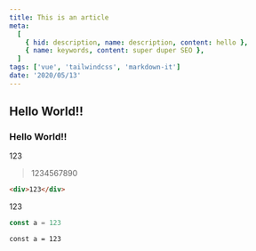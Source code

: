 ```yaml
---
title: This is an article
meta:
  [
    { hid: description, name: description, content: hello },
    { name: keywords, content: super duper SEO },
  ]
tags: ['vue', 'tailwindcss', 'markdown-it']
date: '2020/05/13'
---
```


## Hello World!!

### Hello World!!

123

> 1234567890

```html
<div>123</div>
```

123

```js
const a = 123
```

```
const a = 123
```